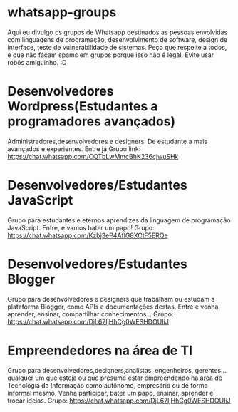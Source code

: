 # whatsapp-groups
Aqui eu divulgo os grupos de Whatsapp destinados as pessoas envolvidas com linguagens de programação, desenvolvimento de software, design de interface, teste de vulnerabilidade de sistemas. Peço que respeite a todos, e que não façam spams em grupos porque isso não é legal. Evite usar robôs amiguinho. :D

# Desenvolvedores Wordpress(Estudantes a programadores avançados)
Administradores,desenvolvedores e designers. De estudante a mais avançados e experientes. Entre já
Grupo link: https://chat.whatsapp.com/CQTbLwMmcBhK236cjwuSHk

# Desenvolvedores/Estudantes JavaScript
Grupo para estudantes e eternos aprendizes da linguagem de programação JavaScript. Entre, e vamos bater um papo!
Grupo: https://chat.whatsapp.com/Kzbj3eP4AflG8XCtF5ERQe

# Desenvolvedores/Estudantes Blogger
Grupo para desenvolvedores e designers que trabalham ou estudam a plataforma Blogger, como APIs e documentações destas. Entre e venha aprender, ensinar, compartilhar conhecimentos...
Grupo: https://chat.whatsapp.com/DjL67IjHhCg0WESHDOUIiJ

# Empreendedores na área de TI
Grupo para desenvolvedores,designers,analistas, engenheiros, gerentes... qualquer um que esteja ou que presume estar empreendendo na area de Tecnologia da Informação como autônomo, empresário ou de forma informal mesmo. Venha participar, bater um papo, ensinar, aprender e trocar ideias.
Grupo: https://chat.whatsapp.com/DjL67IjHhCg0WESHDOUIiJ

